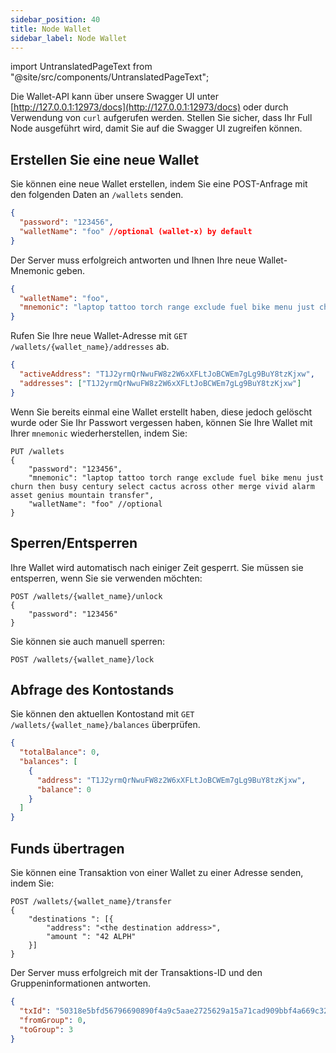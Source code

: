 ```yaml
---
sidebar_position: 40
title: Node Wallet
sidebar_label: Node Wallet
---
```


import UntranslatedPageText from "@site/src/components/UntranslatedPageText";

<UntranslatedPageText />

Die Wallet-API kann über unsere Swagger UI unter [http://127.0.0.1:12973/docs](http://127.0.0.1:12973/docs)  oder durch Verwendung von `curl` aufgerufen werden. Stellen Sie sicher, dass Ihr Full Node ausgeführt wird, damit Sie auf die 
Swagger UI zugreifen können.

## Erstellen Sie eine neue Wallet

Sie können eine neue Wallet erstellen, indem Sie eine POST-Anfrage mit den folgenden Daten an `/wallets` senden.

```json
{
  "password": "123456",
  "walletName": "foo" //optional (wallet-x) by default
}
```

Der Server muss erfolgreich antworten und Ihnen Ihre neue Wallet-Mnemonic geben.

```json
{
  "walletName": "foo",
  "mnemonic": "laptop tattoo torch range exclude fuel bike menu just churn then busy century select cactus across other merge vivid alarm asset genius mountain transfer"
}
```

Rufen Sie Ihre neue Wallet-Adresse mit `GET /wallets/{wallet_name}/addresses` ab.

```json
{
  "activeAddress": "T1J2yrmQrNwuFW8z2W6xXFLtJoBCWEm7gLg9BuY8tzKjxw",
  "addresses": ["T1J2yrmQrNwuFW8z2W6xXFLtJoBCWEm7gLg9BuY8tzKjxw"]
}
```

Wenn Sie bereits einmal eine Wallet erstellt haben, diese jedoch gelöscht wurde oder Sie Ihr Passwort vergessen haben, können Sie Ihre Wallet mit Ihrer `mnemonic` wiederherstellen, indem Sie:

```
PUT /wallets
{
    "password": "123456",
    "mnemonic": "laptop tattoo torch range exclude fuel bike menu just churn then busy century select cactus across other merge vivid alarm asset genius mountain transfer",
    "walletName": "foo" //optional
}
```

## Sperren/Entsperren

Ihre Wallet wird automatisch nach einiger Zeit gesperrt. Sie müssen sie entsperren, wenn Sie sie verwenden möchten:

```
POST /wallets/{wallet_name}/unlock
{
    "password": "123456"
}
```

Sie können sie auch manuell sperren:

```
POST /wallets/{wallet_name}/lock
```

## Abfrage des Kontostands

Sie können den aktuellen Kontostand mit `GET /wallets/{wallet_name}/balances`
überprüfen.

```json
{
  "totalBalance": 0,
  "balances": [
    {
      "address": "T1J2yrmQrNwuFW8z2W6xXFLtJoBCWEm7gLg9BuY8tzKjxw",
      "balance": 0
    }
  ]
}
```

## Funds übertragen

Sie können eine Transaktion von einer Wallet zu einer Adresse senden, indem Sie:

```
POST /wallets/{wallet_name}/transfer
{
    "destinations ": [{
        "address": "<the destination address>",
        "amount ": "42 ALPH"
    }]
}
```

Der Server muss erfolgreich mit der Transaktions-ID und den Gruppeninformationen antworten.

```json
{
  "txId": "50318e5bfd56796690890f4a9c5aae2725629a15a71cad909bbf4a669c32c2f4",
  "fromGroup": 0,
  "toGroup": 3
}
```
